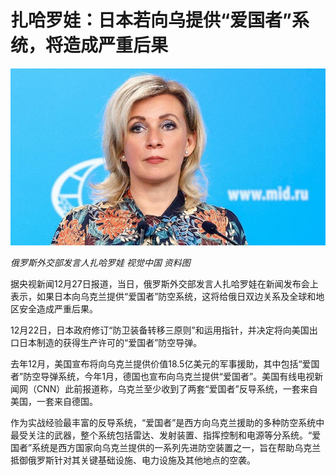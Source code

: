 # 扎哈罗娃：日本若向乌提供“爱国者”系统，将造成严重后果

![d72d076d5d1e3d5ff9dcaf3ed21daaeb.jpg](./扎哈罗娃日本若向乌提供爱国者系统将造成严重后果/d72d076d5d1e3d5ff9dcaf3ed21daaeb.jpg)

_俄罗斯外交部发言人扎哈罗娃 视觉中国 资料图_

据央视新闻12月27日报道，当日，俄罗斯外交部发言人扎哈罗娃在新闻发布会上表示，如果日本向乌克兰提供“爱国者”防空系统，这将给俄日双边关系及全球和地区安全造成严重后果。

12月22日，日本政府修订“防卫装备转移三原则”和运用指针，并决定将向美国出口日本制造的获得生产许可的“爱国者”防空导弹。

去年12月，美国宣布将向乌克兰提供价值18.5亿美元的军事援助，其中包括“爱国者”防空导弹系统，今年1月，德国也宣布向乌克兰提供“爱国者”。美国有线电视新闻网（CNN）此前报道称，乌克兰至少收到了两套“爱国者”反导系统，一套来自美国，一套来自德国。

作为实战经验最丰富的反导系统，“爱国者”是西方向乌克兰援助的多种防空系统中最受关注的武器，整个系统包括雷达、发射装置、指挥控制和电源等分系统。“爱国者”系统是西方国家向乌克兰提供的一系列先进防空装置之一，旨在帮助乌克兰抵御俄罗斯针对其关键基础设施、电力设施及其他地点的空袭。

